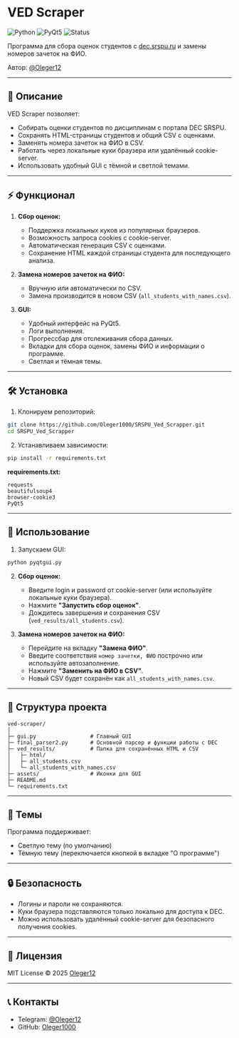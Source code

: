 
# VED Scraper

![Python](https://img.shields.io/badge/python-3.10+-blue)
![PyQt5](https://img.shields.io/badge/PyQt5-required-orange)
![Status](https://img.shields.io/badge/status-active-success)

Программа для сбора оценок студентов с [dec.srspu.ru](https://dec.srspu.ru) и замены номеров зачеток на ФИО.

Автор: [@Oleger12](https://t.me/Oleger12)

---

## 📌 Описание

VED Scraper позволяет:
- Собирать оценки студентов по дисциплинам с портала DEC SRSPU.
- Сохранять HTML-страницы студентов и общий CSV с оценками.
- Заменять номера зачеток на ФИО в CSV.
- Работать через локальные куки браузера или удалённый cookie-server.
- Использовать удобный GUI с тёмной и светлой темами.

---

## ⚡ Функционал

1. **Сбор оценок:**
   - Поддержка локальных куков из популярных браузеров.
   - Возможность запроса cookies с cookie-server.
   - Автоматическая генерация CSV с оценками.
   - Сохранение HTML каждой страницы студента для последующего анализа.

2. **Замена номеров зачеток на ФИО:**
   - Вручную или автоматически по CSV.
   - Замена производится в новом CSV (`all_students_with_names.csv`).

3. **GUI:**
   - Удобный интерфейс на PyQt5.
   - Логи выполнения.
   - Прогрессбар для отслеживания сбора данных.
   - Вкладки для сбора оценок, замены ФИО и информации о программе.
   - Светлая и тёмная темы.

---

## 🛠 Установка

1. Клонируем репозиторий:

```bash
git clone https://github.com/Oleger1000/SRSPU_Ved_Scrapper.git
cd SRSPU_Ved_Scrapper
````

2. Устанавливаем зависимости:

```bash
pip install -r requirements.txt
```

**requirements.txt:**

```
requests
beautifulsoup4
browser-cookie3
PyQt5
```

---

## 🚀 Использование

1. Запускаем GUI:

```bash
python pyqtgui.py
```

2. **Сбор оценок:**

   * Введите login и password от cookie-server (или используйте локальные куки браузера).
   * Нажмите **"Запустить сбор оценок"**.
   * Дождитесь завершения и сохранения CSV (`ved_results/all_students.csv`).

3. **Замена номеров зачеток на ФИО:**

   * Перейдите на вкладку **"Замена ФИО"**.
   * Введите соответствия `номер зачетки, ФИО` построчно или используйте автозаполнение.
   * Нажмите **"Заменить на ФИО в CSV"**.
   * Новый CSV будет сохранён как `all_students_with_names.csv`.

---

## 📂 Структура проекта

```
ved-scraper/
│
├─ gui.py                 # Главный GUI
├─ final_parser2.py       # Основной парсер и функции работы с DEC
├─ ved_results/           # Папка для сохранённых HTML и CSV
│   ├─ html/
│   ├─ all_students.csv
│   └─ all_students_with_names.csv
├─ assets/                # Иконки для GUI
├─ README.md
└─ requirements.txt
```

---

## 🌈 Темы

Программа поддерживает:

* Светлую тему (по умолчанию)
* Тёмную тему (переключается кнопкой в вкладке "О программе")

---

## 🔒 Безопасность

* Логины и пароли не сохраняются.
* Куки браузера подставляются только локально для доступа к DEC.
* Можно использовать удалённый cookie-server для безопасного получения cookies.

---

## 📝 Лицензия

MIT License © 2025 [Oleger12](https://t.me/Oleger12)

---

## 📞 Контакты

* Telegram: [@Oleger12](https://t.me/Oleger12)
* GitHub: [Oleger1000](https://github.com/Oleger1000)

```
